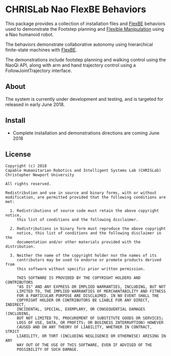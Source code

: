 CHRISLab Nao FlexBE Behaviors
===================

This package provides a collection of installation files and [FlexBE] behaviors used
to demonstrate the Footstep planning and [Flexible Manipulation] using a Nao humanoid robot.

The behaviors demonstrate collaborative autonomy using hierarchical finite-state machines with
[FlexBE].

The demonstrations include footstep planning and walking control using the NaoQi API, along with
arm and hand trajectory control using a FollowJointTrajectory interface.

About
-----

The system is currently under development and testing, and is targeted for released in early June 2018.


Install
-------

* Complete installation and demonstrations directions are coming June 2018

License
-------

	Copyright (c) 2018
	Capable Humanitarian Robotics and Intelligent Systems Lab (CHRISLab)
	Christopher Newport University

	All rights reserved.

	Redistribution and use in source and binary forms, with or without
	modification, are permitted provided that the following conditions are met:

	  1. Redistributions of source code must retain the above copyright notice,
	     this list of conditions and the following disclaimer.

	  2. Redistributions in binary form must reproduce the above copyright
	     notice, this list of conditions and the following disclaimer in the
	     documentation and/or other materials provided with the distribution.

	  3. Neither the name of the copyright holder nor the names of its
	     contributors may be used to endorse or promote products derived from
	     this software without specific prior written permission.

	     THIS SOFTWARE IS PROVIDED BY THE COPYRIGHT HOLDERS AND CONTRIBUTORS
	     "AS IS" AND ANY EXPRESS OR IMPLIED WARRANTIES, INCLUDING, BUT NOT
	     LIMITED TO, THE IMPLIED WARRANTIES OF MERCHANTABILITY AND FITNESS
	     FOR A PARTICULAR PURPOSE ARE DISCLAIMED. IN NO EVENT SHALL THE
	     COPYRIGHT HOLDER OR CONTRIBUTORS BE LIABLE FOR ANY DIRECT, INDIRECT,
	     INCIDENTAL, SPECIAL, EXEMPLARY, OR CONSEQUENTIAL DAMAGES (INCLUDING,
	     BUT NOT LIMITED TO, PROCUREMENT OF SUBSTITUTE GOODS OR SERVICES;
	     LOSS OF USE, DATA, OR PROFITS; OR BUSINESS INTERRUPTION) HOWEVER
	     CAUSED AND ON ANY THEORY OF LIABILITY, WHETHER IN CONTRACT, STRICT
	     LIABILITY, OR TORT (INCLUDING NEGLIGENCE OR OTHERWISE) ARISING IN ANY
	     WAY OUT OF THE USE OF THIS SOFTWARE, EVEN IF ADVISED OF THE
	     POSSIBILITY OF SUCH DAMAGE.

[FlexBE]: https://flexbe.github.io
[Flexible Manipulation]: https://github.com/CNURobotics/flexible_manipulation
[ROS Install Guide]: http://wiki.ros.org/kinetic/Installation
[CHRISLab Install]: https://github.com/CNURobotics/chris_install

